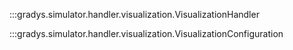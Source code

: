 :::gradys.simulator.handler.visualization.VisualizationHandler

:::gradys.simulator.handler.visualization.VisualizationConfiguration
